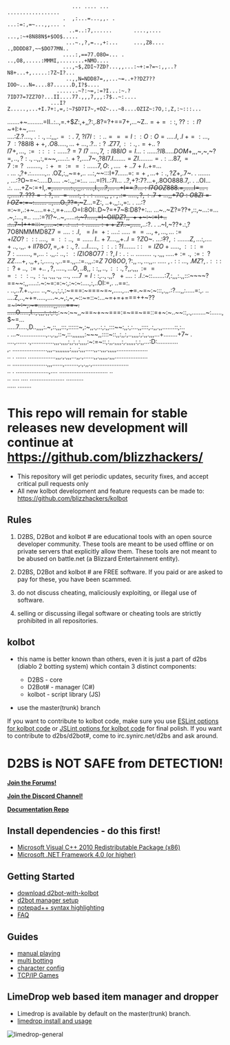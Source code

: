 
                                                                                                    
                                                                                                    
                                                                                                    
                                                                                                    
                                                                                                    
                                                                                                    
                                                                                                    
                         ... .... ...                       .................                       
                      .  ,:...=...,,. .                     ...:=:,=~...,,... .                     
                        ..=..:7,......       ....,....  ...,:~+8N88N$+$OO$.....                     
                       ...~.,?,=..,+:...     ...,Z8.... .,DDDD87,~~$DO77MN..                        
                      ....:,==77.O8O=... .    ..,O8,.....:MMMI,........+NMO....                     
                      ...,~$,ZDI~7ZD?...,,...:~+:=?=~:,,..?N8+...+,.....:7Z~I?...                   
                       ..,,N=NDD87=,,...~=..+??DZ7??IOO~...N=....87......D,I?$....                  
                    .......~?:~=,:=?I...:~.?7ID77=7ZZ7O?...II....77.,,,7,,,:7$..~:....              
                  ...I?Z.....,...+I.7+:,=,:~7$D7I7~,+OZ~...~8....OZIZ~:7O,:,Z,:~:::...              
   .......+~.........=II..:..,=.+$$Z:$,+,,?:,.8?=?+==7+,...~Z..$=+=::,~??::I?$~+I:+~,....           
    ....:Z.?....,$~.:.,..:,,,.=:.~7,~?I7I::..===I::O:O=.....I,.I~+=:...,7~:?88I8++,.O8..            
    ...,...+...,.?..:?~.Z77,::.,.=+..~?I7+,...,:=::~::......?=7~I7~....,7,:I88IO=I...:...           
       ...?I8.  ....DOM+,,$,~,~,~?=$,..,?:.,..,,$:,=~~,.....:$.+?$,....7~.,?$8I7.I....              
       ...=ZI........=.:...87,=7:=?~~........,~:+~=:==:......7,O:~,....~+..7+I$..+=...              
.   ... .,?+.:........,.. .OZ,:,,~=+,..   ...:,~~:::I+7......=:$=+~,...+:.,?Z$+,.7~. . .......      
,   ...:?O~=~:.....D.....  .~:.,,:=:...   ....=I?I..:7I... ..?,+?:7?...+,.8OO888.7,. . ..OI...      
.:. ....+Z~:=+I,.~~=,..... ....:.,.,,..   ....,I.,...?,... ..+I==.$?...:I7OOZ888.=,.....$I=...  .   
 .,.....7$.~???=:?,...~=...  ..:,:.:...   ...,,~,.~,.:=~.....,?,:.7+...,,+7O:O8ZI=I~OZ=$:=~:....... 
 ..,....O.,??=,~~~Z...=Z:, ..+.,,:.,=:. . ...:?=:~=,.:+~.....=+.:,=+.....O=I:8OI:.D~?=+7~8:D8?+:... 
 ...~..~Z?=??+,::,~...:=... .~,:...,=..   ....:=?I?~..~,.....~~.:,~?.....,=I~O$IIDZ?,,~++$~:~:=I+.. 
    .:..7~I++=:::~,....~:=. .$:~...:~:........:++Z$7..~,.....~~,..:?. . ..~I,~??+.:,?7O8NMMMD8Z$7=..
    ..:.I,~~=I=~~+:....:~.....==...,+,...,...:=+IZO?:::~....,=::..,=......~I..+7...   .,,+..I=?Z$O~.
    ...:~~?~~?$,:... ....Z,...:,....+..,.,,.+II7$$8O7,=,.+:.,?.~...I.....,::.:?I... ....~:~:~~=IZO+.
   ....,~:::~=7:........,=,...:.,,.:~..,:~~:I$ZI$O8O77:?,I:.:..~.........~.,.,,,.... .+:=.,:=:~~?ZZ.
     . ..+,.,,+,:,.....,.,$..==.,,..:=..,,.:=$Z~7O8OO,?:,,..,...,,..~.....~,.::~...,.MZ?,.:::~:~~?+.
     . ,:=+..~,?,.....,...O,..8,,::,,..,::.,?,,.,,,:===~:::..,::,,.,,,.,,~...,~....7=I::,..,.,,?~~+.
      ...:.I.:$~::.......:7,:,,,:.,,:::~~~~?==~~:,,.....:.~:~=:=:~:,:~:~:....,:,..OI:=,. ..==:.     
     . ..,..7.+..,.... ..,~.,.,:,:,:~===:~===~=~,.....,...~~+~~=.~=~:~:::,.,,.:?...,,:.....=:,. ..  
    ....Z,..,~+=.....,....~.~,:,~,~::~=::~:...~=+=+===++~??=~~~~~:~:~~~,.~=.........,,.....==~.     
   .....O.....,I..,.,,,:,,:,::,~~:~~:~~,,~==~+~~===:=~==~==::=+~:~..~~::,.,........~:......,$~=...  
   .....7.....,D..,,,,:.~,::,,,:::,::::::~,:~,,.,..:,:,,:::~~:,,:,:...,,::::,.:,,.,,.......::,:..   
   . ...~...............,..,.,,::~,::.,,,,,,,:~~~,,::::~::,,:,,:,..,,,,:,:,,.,,,...+........+7~ .   
   ....,...... .,.............,,,.,,,,:,,:,,:,,,,:~:=~::,:,,.,,,,:,.,,,,,:,:,,...:D:............    
       ,.   ....................,,,..,,,,,,,,:,,,,:,,,.....,,..,,,.,,,,,..................          
      .. .    ...... ................,,,.,.,,,...,,.,......,,.,,,,,.,,,...................          
              ..     ....................,,,......,........,.,.,,.,.....................            
                      .. . ...................,.... ............................  ..                
                             ..      .... ....  .................... ..........                     
                                                      .....  ........                               
                                                                                                    
                                                                                                    
                           



# This repo will remain for stable releases new development will continue at https://github.com/blizzhackers/

* This repository will get periodic updates, security fixes, and accept critical pull requests only
* All new kolbot development and feature requests can be made to: https://github.com/blizzhackers/kolbot

## Rules

1. D2BS, D2Bot and kolbot # are educational tools with an open source developer community. These tools are meant to be used offline or on private servers that explicitly allow them. These tools are not meant to be abused on battle.net (a Blizzard Entertainment entity).

2. D2BS, D2Bot and kolbot # are FREE software. If you paid or are asked to pay for these, you have been scammed.

3. do not discuss cheating, maliciously exploiting, or illegal use of software.

4. selling or discussing illegal software or cheating tools are strictly prohibited in all repositories.

## kolbot

* this name is better known than others, even it is just a part of d2bs (diablo 2 botting system) which contain 3 distinct components:
	* D2BS - core
	* D2Bot# - manager (C#)
	* kolbot - script library (JS)

* use the master(trunk) branch

If you want to contribute to kolbot code, make sure you use [ESLint options for kolbot code](https://gist.githubusercontent.com/Nishimura-Katsuo/2d6866666c7acf10047c486a15a7fe60/raw/99ef9c2995929c492ef856772ff346e0f19709cd/.eslintrc.js) or [JSLint options for kolbot code](https://gist.githubusercontent.com/noah-/d917342e52281d54c404e0b2c18b0c6e/raw/fbade95e38b103d2654b90d85ef62a51c4295153/jslint.config) for final polish.
If you want to contribute to d2bs/d2bot#, come to irc.synirc.net/d2bs and ask around.

# D2BS is NOT SAFE from DETECTION!

[**Join the Forums!**](https://d2bot.discourse.group/)

[**Join the Discord Channel!**](https://discord.gg/FuBG8N2)

[**Documentation Repo**](https://github.com/blizzhackers/documentation#diablo-2-botting-system-d2bs)

## Install dependencies - do this first!
- [Microsoft Visual C++ 2010 Redistributable Package (x86)](https://www.microsoft.com/en-us/download/details.aspx?id=5555)
- [Microsoft .NET Framework 4.0 (or higher)](https://dotnet.microsoft.com/download/dotnet-framework)

## Getting Started
- [download d2bot-with-kolbot](https://github.com/blizzhackers/documentation/blob/master/d2bot/Download.md#download)
- [d2bot manager setup](https://github.com/blizzhackers/documentation/blob/master/d2bot/ManagerSetup.md/#manager-setup)
- [notepad++ syntax highlighting](https://github.com/blizzhackers/documentation/blob/master/kolbot/Notepad++.md/#syntax-highlighting-in-np)
- [FAQ](https://github.com/blizzhackers/documentation/blob/master/kolbot/FAQ.md/#faq)

## Guides
- [manual playing](https://github.com/blizzhackers/documentation/blob/master/kolbot/ManualPlay.md/#manual-playing)
- [multi botting](https://github.com/blizzhackers/documentation/blob/master/kolbot/MultiBotting.md/#multi-botting)
- [character config](https://github.com/blizzhackers/documentation/blob/master/kolbot/CharacterConfig.md/#character-configuration)
- [TCP/IP Games](https://github.com/blizzhackers/documentation/blob/master/kolbot/TCP-IP%20games.md#tcpip-games)

## LimeDrop web based item manager and dropper

- Limedrop is available by default on the master(trunk) branch.
- [limedrop install and usage](https://github.com/blizzhackers/documentation/tree/master/limedrop#limedrop-guide)


![limedrop-general](https://github.com/blizzhackers/documentation/blob/master/limedrop/assets/limedrop-general.png)
